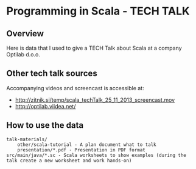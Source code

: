 Programming in Scala - TECH TALK
==============


Overview
--------------

Here is data that I used to give a TECH Talk about Scala at a company Optilab d.o.o.

Other tech talk sources
--------------

Accompanying videos and screencast is accessible at:
- http://zitnik.si/temp/scala_techTalk_25_11_2013_screencast.mov
- http://optilab.viidea.net/

How to use the data
--------------

    talk-materials/
        other/scala-tutorial - A plan document what to talk
        presentation/*.pdf - Presentation in PDF format
    src/main/java/*.sc - Scala worksheets to show examples (during the talk create a new worksheet and work hands-on)